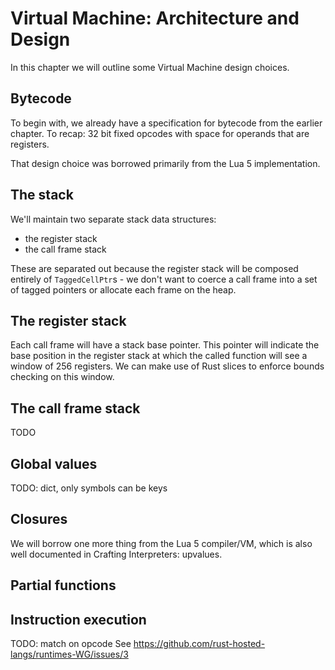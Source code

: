 # Virtual Machine: Architecture and Design

In this chapter we will outline some Virtual Machine design choices. 


## Bytecode

To begin with, we already have a specification for bytecode from the earlier
chapter. To recap: 32 bit fixed opcodes with space for operands that are
registers. 

That design choice was borrowed primarily from the Lua 5 implementation.


## The stack

We'll maintain two separate stack data structures:

* the register stack
* the call frame stack

These are separated out because the register stack will be composed entirely
of `TaggedCellPtr`s - we don't want to coerce a call frame into a set of
tagged pointers or allocate each frame on the heap.

## The register stack

Each call frame will have a stack base pointer. This pointer will indicate the
base position in the register stack at which the called function will see a 
window of 256 registers. We can make use of Rust slices to enforce bounds 
checking on this window.

## The call frame stack

TODO


## Global values

TODO: dict, only symbols can be keys


## Closures

We will borrow one more thing from the Lua 5 compiler/VM, which is also well
documented in Crafting Interpreters: upvalues.


## Partial functions


## Instruction execution

TODO: match on opcode
See https://github.com/rust-hosted-langs/runtimes-WG/issues/3
